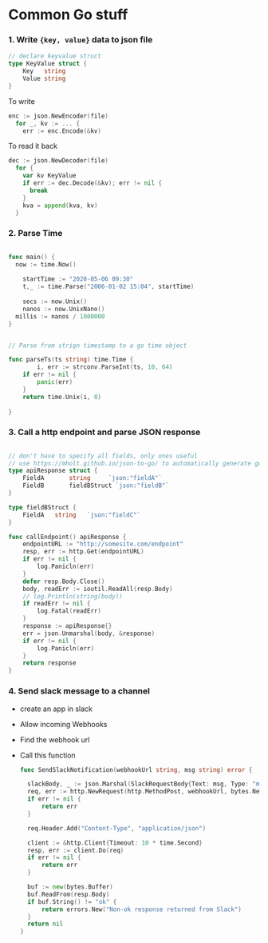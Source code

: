# Common Go stuff

### 1. Write `{key, value}` data to json file



```go
// declare keyvalue struct
type KeyValue struct {
	Key   string
	Value string
}
```



To write

```go
enc := json.NewEncoder(file)
  for _, kv := ... {
    err := enc.Encode(&kv)
```



  To read it back

```go
dec := json.NewDecoder(file)
  for {
    var kv KeyValue
    if err := dec.Decode(&kv); err != nil {
      break
    }
    kva = append(kva, kv)
  }


```

### 2. Parse Time

```go

func main() {
  now := time.Now()
  
	startTime := "2020-05-06 09:30"
	t,_ := time.Parse("2006-01-02 15:04", startTime)
  
	secs := now.Unix()
	nanos := now.UnixNano()
  millis := nanos / 1000000
}


// Parse from strign timestamp to a go time object

func parseTs(ts string) time.Time {
		i, err := strconv.ParseInt(ts, 10, 64)
    if err != nil {
        panic(err)
    }
    return time.Unix(i, 0)
    
}
```

### 3. Call a http endpoint and parse JSON response

```go

// don't have to specify all fields, only ones useful
// use https://mholt.github.io/json-to-go/ to automatically generate go structs
type apiResponse struct {
	FieldA       string     `json:"fieldA"`
	FieldB       fieldBStruct `json:"fieldB"`
}

type fieldBStruct {
	FieldA   string   `json:"fieldC"`
}

func callEndpoint() apiResponse {
	endpointURL := "http://somesite.com/endpoint"
	resp, err := http.Get(endpointURL)
	if err != nil {
		log.Panicln(err)
	}
	defer resp.Body.Close()
	body, readErr := ioutil.ReadAll(resp.Body)
	// log.Println(string(body))
	if readErr != nil {
		log.Fatal(readErr)
	}
	response := apiResponse{}
	err = json.Unmarshal(body, &response)
	if err != nil {
		log.Panicln(err)
	}
	return response
}


```

### 4. Send slack message to a channel

- create an app in slack

- Allow incoming Webhooks

- Find the webhook url

- Call this function

  ```go
  func SendSlackNotification(webhookUrl string, msg string) error {
  
  	slackBody, _ := json.Marshal(SlackRequestBody{Text: msg, Type: "mrkdwn"})
  	req, err := http.NewRequest(http.MethodPost, webhookUrl, bytes.NewBuffer(slackBody))
  	if err != nil {
  		return err
  	}
  
  	req.Header.Add("Content-Type", "application/json")
  
  	client := &http.Client{Timeout: 10 * time.Second}
  	resp, err := client.Do(req)
  	if err != nil {
  		return err
  	}
  
  	buf := new(bytes.Buffer)
  	buf.ReadFrom(resp.Body)
  	if buf.String() != "ok" {
  		return errors.New("Non-ok response returned from Slack")
  	}
  	return nil
  }
  
  ```

  

  

